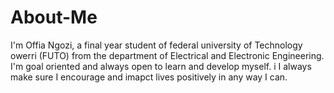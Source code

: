 # About-Me
I'm Offia Ngozi, a final year student of federal university of Technology owerri (FUTO) from the department of Electrical and Electronic Engineering.
I'm goal oriented and always open to learn and develop myself.
i
I always make sure I encourage and imapct lives positively in any way I can.